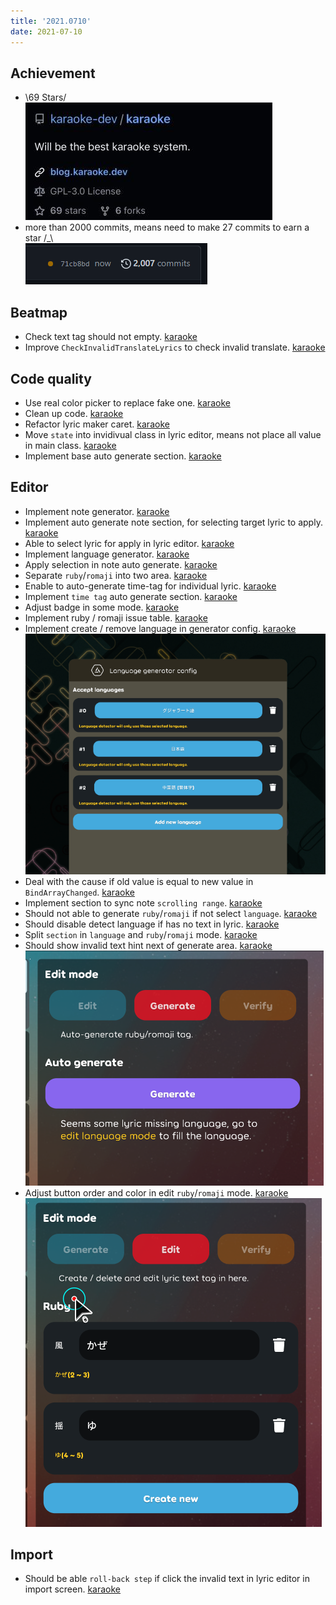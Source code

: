 ```yaml
---
title: '2021.0710'
date: 2021-07-10
---
```


## Achievement
- \69 Stars/    
  ![](res/2021-07-10-15-16-59.png)
- more than 2000 commits, means need to make 27 commits to earn a star /_\     
  ![](res/2021-07-10-15-18-01.png)

## Beatmap
- Check text tag should not empty. [karaoke](#714@andy840119)
- Improve `CheckInvalidTranslateLyrics` to check invalid translate. [karaoke](#748@andy840119)

## Code quality
- Use real color picker to replace fake one. [karaoke](#705@andy840119)
- Clean up code. [karaoke](#721@andy840119)
- Refactor lyric maker caret. [karaoke](#725#726@andy840119)
- Move `state` into invidivual class in lyric editor, means not place all value in main class. [karaoke](#732#736#737@andy840119)
- Implement base auto generate section. [karaoke](#741@andy840119)

## Editor
- Implement note generator. [karaoke](#702@andy840119)
- Implement auto generate note section, for selecting target lyric to apply. [karaoke](#703@andy840119)
- Able to select lyric for apply in lyric editor. [karaoke](#448#706#708@andy840119)
- Implement language generator. [karaoke](#707@andy840119)
- Apply selection in note auto generate. [karaoke](#711@andy840119)
- Separate `ruby`/`romaji` into two area. [karaoke](#712#713#715@andy840119)
- Enable to auto-generate time-tag for individual lyric. [karaoke](#403@andy840119)
- Implement `time tag` auto generate section. [karaoke](#717@andy840119)
- Adjust badge in some mode. [karaoke](#718@andy840119)
- Implement ruby / romaji issue table. [karaoke](#719@andy840119)
- Implement create / remove language in generator config. [karaoke](#722@andy840119)    
  ![](res/2021-07-10-15-29-47.png)
- Deal with the cause if old value is equal to new value in `BindArrayChanged`. [karaoke](#724@andy840119)
- Implement section to sync note `scrolling range`. [karaoke](#728@andy840119)
- Should not able to generate `ruby`/`romaji` if not select `language`. [karaoke](#716@andy840119)
- Should disable detect language if has no text in lyric. [karaoke](#738@andy840119)
- Split `section` in `language` and `ruby`/`romaji` mode. [karaoke](#739#740@andy840119)
- Should show invalid text hint next of generate area. [karaoke](#742@andy840119)    
  ![](res/2021-07-10-15-38-12.png)
- Adjust button order and color in edit `ruby`/`romaji` mode. [karaoke](#745@andy840119)    
  ![](res/2021-07-10-15-40-30.png)

## Import
- Should be able `roll-back step` if click the invalid text in lyric editor in import screen. [karaoke](#746@andy840119)